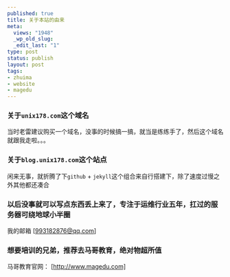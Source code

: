 ```yaml
--- 
published: true
title: 关于本站的由来
meta: 
  views: "1948"
  _wp_old_slug: 
  _edit_last: "1"
type: post
status: publish
layout: post
tags: 
- zhuima
- website
- magedu
---
```


### 关于`unix178.com`这个域名

当时老雷建议购买一个域名，没事的时候搞一搞，就当是练练手了，然后这个域名就跟我走啦。。。

### 关于`blog.unix178.com`这个站点 ###

闲来无事，就折腾了下`github` + `jekyll`这个组合来自行搭建下，除了速度过慢之外其他都还凑合

### 以后没事就可以写点东西丢上来了，专注于运维行业五年，扛过的服务器可绕地球小半圈 ###

我的邮箱 [993182876@qq.com]


### 想要培训的兄弟，推荐去马哥教育，绝对物超所值 ###

马哥教育官网： [http://www.magedu.com]




